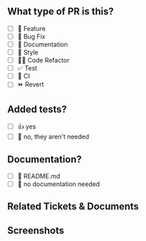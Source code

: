 ## What type of PR is this?

<!--
Mark all the the options that are valid
-->

- [ ] 🍕 Feature
- [ ] 🐛 Bug Fix
- [ ] 📝 Documentation
- [ ] 🎨 Style
- [ ] 🧑‍💻 Code Refactor
- [ ] ✅ Test
- [ ] 🔁 CI
- [ ] ⏩ Revert

## Added tests?

- [ ] 👍 yes
- [ ] 🙅 no, they aren't needed

## Documentation?

- [ ] 📜 README.md
- [ ] 🙅 no documentation needed

## Related Tickets & Documents

<!--
Add here the JIRA ticket, if any.
Also add here the FIGMA link if is any kind of document
-->

## Screenshots

<!-- Visual changes require screenshots -->
